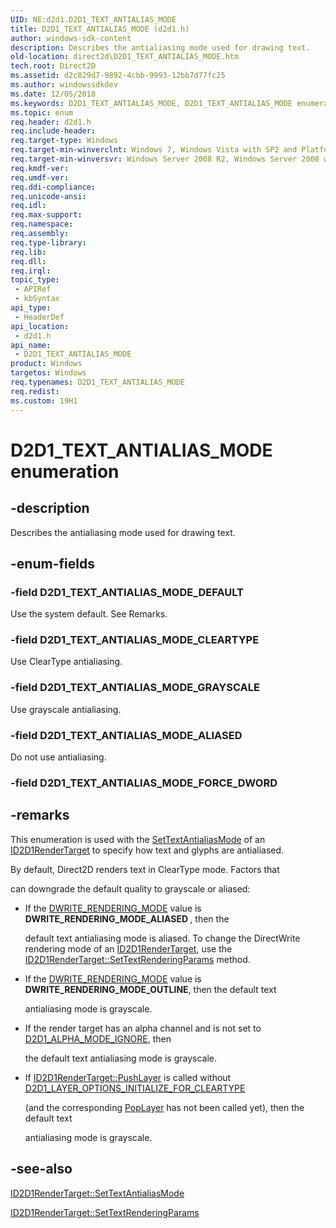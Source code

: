 ```yaml
---
UID: NE:d2d1.D2D1_TEXT_ANTIALIAS_MODE
title: D2D1_TEXT_ANTIALIAS_MODE (d2d1.h)
author: windows-sdk-content
description: Describes the antialiasing mode used for drawing text.
old-location: direct2d\D2D1_TEXT_ANTIALIAS_MODE.htm
tech.root: Direct2D
ms.assetid: d2c829d7-9892-4cbb-9993-12bb7d77fc25
ms.author: windowssdkdev
ms.date: 12/05/2018
ms.keywords: D2D1_TEXT_ANTIALIAS_MODE, D2D1_TEXT_ANTIALIAS_MODE enumeration [Direct2D], D2D1_TEXT_ANTIALIAS_MODE_ALIASED, D2D1_TEXT_ANTIALIAS_MODE_CLEARTYPE, D2D1_TEXT_ANTIALIAS_MODE_DEFAULT, D2D1_TEXT_ANTIALIAS_MODE_GRAYSCALE, d2d1/D2D1_TEXT_ANTIALIAS_MODE, d2d1/D2D1_TEXT_ANTIALIAS_MODE_ALIASED, d2d1/D2D1_TEXT_ANTIALIAS_MODE_CLEARTYPE, d2d1/D2D1_TEXT_ANTIALIAS_MODE_DEFAULT, d2d1/D2D1_TEXT_ANTIALIAS_MODE_GRAYSCALE, direct2d.D2D1_TEXT_ANTIALIAS_MODE
ms.topic: enum
req.header: d2d1.h
req.include-header: 
req.target-type: Windows
req.target-min-winverclnt: Windows 7, Windows Vista with SP2 and Platform Update for Windows Vista [desktop apps \| UWP apps]
req.target-min-winversvr: Windows Server 2008 R2, Windows Server 2008 with SP2 and Platform Update for Windows Server 2008 [desktop apps \| UWP apps]
req.kmdf-ver: 
req.umdf-ver: 
req.ddi-compliance: 
req.unicode-ansi: 
req.idl: 
req.max-support: 
req.namespace: 
req.assembly: 
req.type-library: 
req.lib: 
req.dll: 
req.irql: 
topic_type:
 - APIRef
 - kbSyntax
api_type:
 - HeaderDef
api_location:
 - d2d1.h
api_name:
 - D2D1_TEXT_ANTIALIAS_MODE
product: Windows
targetos: Windows
req.typenames: D2D1_TEXT_ANTIALIAS_MODE
req.redist: 
ms.custom: 19H1
---
```


# D2D1_TEXT_ANTIALIAS_MODE enumeration


## -description


Describes the antialiasing mode used for drawing text.


## -enum-fields




### -field D2D1_TEXT_ANTIALIAS_MODE_DEFAULT

Use the system default. See Remarks.


### -field D2D1_TEXT_ANTIALIAS_MODE_CLEARTYPE

Use ClearType antialiasing.


### -field D2D1_TEXT_ANTIALIAS_MODE_GRAYSCALE

Use grayscale antialiasing.


### -field D2D1_TEXT_ANTIALIAS_MODE_ALIASED

Do not use antialiasing.


### -field D2D1_TEXT_ANTIALIAS_MODE_FORCE_DWORD




## -remarks



This enumeration is used with the <a href="https://docs.microsoft.com/windows/desktop/api/d2d1/nf-d2d1-id2d1rendertarget-settextantialiasmode">SetTextAntialiasMode</a> of an <a href="https://docs.microsoft.com/windows/desktop/api/d2d1/nn-d2d1-id2d1rendertarget">ID2D1RenderTarget</a> to specify how text and glyphs are antialiased.

 By default, Direct2D renders text in ClearType mode. Factors that 

can downgrade the default quality to grayscale or aliased:

<ul>
<li>If the <a href="https://docs.microsoft.com/windows/desktop/api/dwrite/ne-dwrite-dwrite_rendering_mode">DWRITE_RENDERING_MODE</a> value  is <b>DWRITE_RENDERING_MODE_ALIASED </b>, then the 

default text antialiasing mode is aliased.  To change the DirectWrite rendering mode of an <a href="https://docs.microsoft.com/windows/desktop/api/d2d1/nn-d2d1-id2d1rendertarget">ID2D1RenderTarget</a>, use the  <a href="https://docs.microsoft.com/windows/desktop/api/d2d1/nf-d2d1-id2d1rendertarget-settextrenderingparams">ID2D1RenderTarget::SetTextRenderingParams</a> method. </li>
<li>If the <a href="https://docs.microsoft.com/windows/desktop/api/dwrite/ne-dwrite-dwrite_rendering_mode">DWRITE_RENDERING_MODE</a> value is <b>DWRITE_RENDERING_MODE_OUTLINE</b>, then the default text 

antialiasing mode is grayscale.</li>
<li>If the render target has an alpha channel and is not set to <a href="https://docs.microsoft.com/windows/desktop/api/dcommon/ne-dcommon-d2d1_alpha_mode">D2D1_ALPHA_MODE_IGNORE</a>, then 

the default text antialiasing mode is grayscale.</li>
<li>If <a href="https://docs.microsoft.com/windows/desktop/api/d2d1/nf-d2d1-id2d1rendertarget-pushlayer(constd2d1_layer_parameters__id2d1layer)">ID2D1RenderTarget::PushLayer</a>  is called without <a href="https://docs.microsoft.com/windows/desktop/api/d2d1/ne-d2d1-d2d1_layer_options">D2D1_LAYER_OPTIONS_INITIALIZE_FOR_CLEARTYPE</a> 

(and the corresponding <a href="https://docs.microsoft.com/windows/desktop/api/d2d1/nf-d2d1-id2d1rendertarget-poplayer">PopLayer</a> has not  been called yet), then the default text 

antialiasing mode is grayscale.</li>
</ul>



## -see-also




<a href="https://docs.microsoft.com/windows/desktop/api/d2d1/nf-d2d1-id2d1rendertarget-settextantialiasmode">ID2D1RenderTarget::SetTextAntialiasMode</a>



<a href="https://docs.microsoft.com/windows/desktop/api/d2d1/nf-d2d1-id2d1rendertarget-settextrenderingparams">ID2D1RenderTarget::SetTextRenderingParams</a>
 

 

